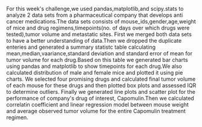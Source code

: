 For this week's challenge,we used pandas,matplotlib,and scipy.stats to analyze 2 data sets from a pharmaceutical company that develops anti cancer medications.The data sets consists of mouse_ids,gender,age,weight of mice and drug regimens,timepoints(no. of days over which drugs were tested),tumor volume and metastatic sites.
First we merged both data sets to have a better understanding of data.Then we dropped the duplicate enteries and generated a summary statistc table calculating mean,median,vaariance,standard deviation and standard error of mean for tumor volume for each drug.Based on this table we generated bar charts using pandas and matplotlib to show timepoints for each drug.We also calculated distribution of male and female mice and plotted it using pie charts.
We selected four promising drugs and calculated final tumor volume of each mouse for these drugs and then plotted box plots and assessed IQR to determine outliers.
Finally we generated line plots and scatter plot for the performance of company's drug of interest, Capomulin.Then we calculated correlatin coefficient and linear regression model between mouse weight and average observed tumor volume for the entire Capomulin treatment regimen.

